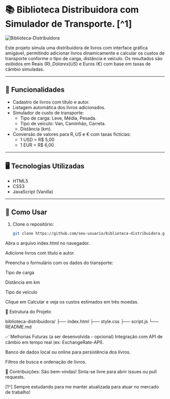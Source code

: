 # 📚 Biblioteca Distribuidora com Simulador de Transporte. [^1]

![Biblioteca-Distribuidora](https://github.com/user-attachments/assets/26302655-8a1c-4af5-b4b3-94eb13184251)

Este projeto simula uma distribuidora de livros com interface gráfica amigável, permitindo adicionar livros dinamicamente e calcular os custos de transporte conforme o tipo de carga, distância e veículo. Os resultados são exibidos em Reais (R$), Dólares (US$) e Euros (€) com base em taxas de câmbio simuladas.

---

## 🔧 Funcionalidades

- Cadastro de livros com título e autor.
- Listagem automática dos livros adicionados.
- Simulador de custo de transporte:
  - Tipo de carga: Leve, Média, Pesada.
  - Tipo de veículo: Van, Caminhão, Carreta.
  - Distância (km).
- Conversão de valores para R$, US$ e € com taxas fictícias:
  - 1 USD = R$ 5,00
  - 1 EUR = R$ 6,00

---

## 🖥️ Tecnologias Utilizadas

- HTML5
- CSS3
- JavaScript (Vanilla)

---

## 📝 Como Usar

1. Clone o repositório:

   ```bash
   git clone https://github.com/seu-usuario/biblioteca-distribuidora.git
Abra o arquivo index.html no navegador.

Adicione livros com título e autor.

Preencha o formulário com os dados do transporte:

Tipo de carga

Distância em km

Tipo de veículo

Clique em Calcular e veja os custos estimados em três moedas.

📂 Estrutura do Projeto

biblioteca-distribuidora/
├── index.html
├── style.css
├── script.js
└── README.md

✅ Melhorias Futuras (a ser desenvolvida - opcional)
Integração com API de câmbio em tempo real (ex: ExchangeRate-API).

Banco de dados local ou online para persistência dos livros.

Filtros de busca e ordenação de livros.

🤝 Contribuições:
São bem-vindas! Sinta-se livre para abrir issues ou pull requests.

[1^] Sempre estudando para me manter atualizada para atuar no mercado de trabalho!
